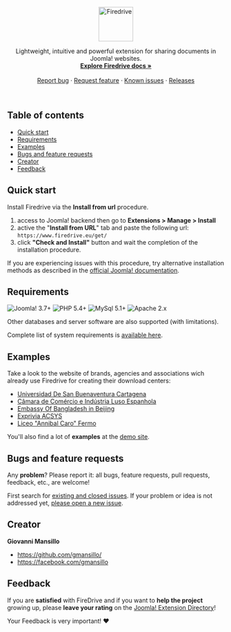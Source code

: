<p align="center">
  <a href="http://firedrive.eu/">
    <img src="https://www.firedrive.eu/assets/svg/firedrive-logo.svg" alt="Firedrive" width="80">
  </a>

  <p align="center">
    Lightweight, intuitive and powerful extension for sharing documents in Joomla! websites.
    <br>
    <a href="https://github.com/gmansillo/firedrive/wiki"><strong>Explore Firedrive docs »</strong></a>
    <br>
    <br>
    <a href="https://github.com/gmansillo/Firedrive/issues/new?template=issue_template.md">Report bug</a>
    ·
    <a href="https://github.com/gmansillo/Firedrive/issues/new">Request feature</a>
    ·
    <a href="https://github.com/gmansillo/Firedrive/issues">Known issues</a>
    ·
    <a href="https://github.com/gmansillo/firedrive/releases">Releases</a>
  </p>
</p>

<br>


## Table of contents
- [Quick start](#quick-start)
- [Requirements](#requirements)
- [Examples](#examples)
- [Bugs and feature requests](#bugs-and-feature-requests)
- [Creator](#creator)
- [Feedback](#feedback)

## Quick start

Install Firedrive via the **Install from url** procedure.
1. access to Joomla! backend then go to **Extensions > Manage > Install**
2. active the "**Install from URL**" tab and paste the following url: `https://www.firedrive.eu/get/`
3. click **"Check and Install"** button and wait the completion of the installation procedure.

If you are experiencing issues with this procedure, try alternative installation methods as described in the <a href="https://docs.joomla.org/Installing_an_extension" target="_blank">official Joomla! documentation</a>.

## Requirements

![Joomla! 3.7+](https://img.shields.io/badge/Joomla!_CMS-3.7+-blue.svg) ![PHP 5.4+](https://img.shields.io/badge/PHP_Engine-5.4+-brightgreen.svg)  ![MySql 5.1+](https://img.shields.io/badge/database_MySql-5.1+-orange.svg)  ![Apache 2.x](https://img.shields.io/badge/Apache_server-2.2-yellow.svg)

Other databases and server software are also supported (with limitations).  

Complete list of system requirements is [available here](https://github.com/gmansillo/Firedrive/wiki/System-requirements).

## Examples

Take a look to the website of brands, agencies and associations wich already use Firedrive for creating their download centers:

- [Universidad De San Buenaventura Cartagena](http://www.usbcartagena.edu.co/new/index.php/investigaciones/reglamentos)
- [Câmara de Comércio e Indústria Luso Espanhola](https://www.portugalespanha.org/index.php/servicos/assessoria-comercial/oportunidades-de-negocio-espanha/portugal)
- [Embassy Of Bangladesh in Beijing](http://www.bdembassybeijing.com/index.php/en/commerce-en/downloadable-content-en)
- [Exprivia ACSYS](http://ark.acsys.it/index.php/download)
- [Liceo "Annibal Caro" Fermo](http://www.liceoannibalcaro.gov.it/fascicolo/)

You'll also find a lot of __examples__ at the [demo site](http://demo.firedrive.eu/).


## Bugs and feature requests

Any __problem__? Please report it: all bugs, feature requests, pull requests, feedback, etc., are welcome!

First search for [existing and closed issues](https://github.com/gmansillo/Firedrive/issues?utf8=%E2%9C%93&q=is%3Aissue). If your problem or idea is not addressed yet, [please open a new issue](https://github.com/gmansillo/Firedrive/issues/new?template=issue_template.md).

## Creator
**Giovanni Mansillo**
- https://github.com/gmansillo/
- https://facebook.com/gmansillo

## Feedback

If you are __satisfied__ with FireDrive and if you want to __help the project__ growing up, please __leave your rating__ on the <a href="https://extensions.joomla.org/extension/firedrive/">Joomla! Extension Directory</a>! 

Your Feedback is very important! :heart:


